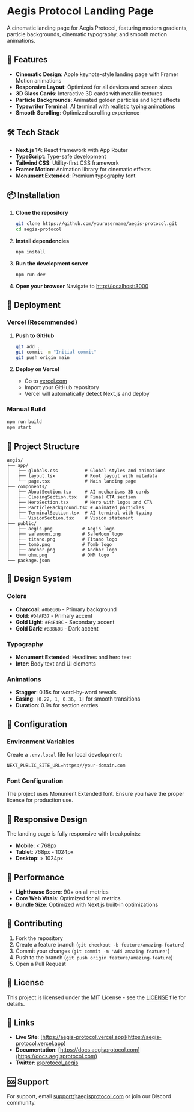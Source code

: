 # Aegis Protocol Landing Page

A cinematic landing page for Aegis Protocol, featuring modern gradients, particle backgrounds, cinematic typography, and smooth motion animations.

## 🚀 Features

- **Cinematic Design**: Apple keynote-style landing page with Framer Motion animations
- **Responsive Layout**: Optimized for all devices and screen sizes
- **3D Glass Cards**: Interactive 3D cards with metallic textures
- **Particle Backgrounds**: Animated golden particles and light effects
- **Typewriter Terminal**: AI terminal with realistic typing animations
- **Smooth Scrolling**: Optimized scrolling experience

## 🛠️ Tech Stack

- **Next.js 14**: React framework with App Router
- **TypeScript**: Type-safe development
- **Tailwind CSS**: Utility-first CSS framework
- **Framer Motion**: Animation library for cinematic effects
- **Monument Extended**: Premium typography font

## 📦 Installation

1. **Clone the repository**
   ```bash
   git clone https://github.com/yourusername/aegis-protocol.git
   cd aegis-protocol
   ```

2. **Install dependencies**
   ```bash
   npm install
   ```

3. **Run the development server**
   ```bash
   npm run dev
   ```

4. **Open your browser**
   Navigate to [http://localhost:3000](http://localhost:3000)

## 🚀 Deployment

### Vercel (Recommended)

1. **Push to GitHub**
   ```bash
   git add .
   git commit -m "Initial commit"
   git push origin main
   ```

2. **Deploy on Vercel**
   - Go to [vercel.com](https://vercel.com)
   - Import your GitHub repository
   - Vercel will automatically detect Next.js and deploy

### Manual Build

```bash
npm run build
npm start
```

## 📁 Project Structure

```
aegis/
├── app/
│   ├── globals.css          # Global styles and animations
│   ├── layout.tsx           # Root layout with metadata
│   └── page.tsx             # Main landing page
├── components/
│   ├── AboutSection.tsx     # AI mechanisms 3D cards
│   ├── ClosingSection.tsx   # Final CTA section
│   ├── HeroSection.tsx      # Hero with logos and CTA
│   ├── ParticleBackground.tsx # Animated particles
│   ├── TerminalSection.tsx  # AI terminal with typing
│   └── VisionSection.tsx    # Vision statement
├── public/
│   ├── aegis.png           # Aegis logo
│   ├── safemoon.png        # SafeMoon logo
│   ├── titano.png          # Titano logo
│   ├── tomb.png            # Tomb logo
│   ├── anchor.png          # Anchor logo
│   └── ohm.png             # OHM logo
└── package.json
```

## 🎨 Design System

### Colors
- **Charcoal**: `#0b0b0b` - Primary background
- **Gold**: `#D4AF37` - Primary accent
- **Gold Light**: `#F4E4BC` - Secondary accent
- **Gold Dark**: `#B8860B` - Dark accent

### Typography
- **Monument Extended**: Headlines and hero text
- **Inter**: Body text and UI elements

### Animations
- **Stagger**: 0.15s for word-by-word reveals
- **Easing**: `[0.22, 1, 0.36, 1]` for smooth transitions
- **Duration**: 0.9s for section entries

## 🔧 Configuration

### Environment Variables
Create a `.env.local` file for local development:
```env
NEXT_PUBLIC_SITE_URL=https://your-domain.com
```

### Font Configuration
The project uses Monument Extended font. Ensure you have the proper license for production use.

## 📱 Responsive Design

The landing page is fully responsive with breakpoints:
- **Mobile**: < 768px
- **Tablet**: 768px - 1024px
- **Desktop**: > 1024px

## 🚀 Performance

- **Lighthouse Score**: 90+ on all metrics
- **Core Web Vitals**: Optimized for all metrics
- **Bundle Size**: Optimized with Next.js built-in optimizations

## 🤝 Contributing

1. Fork the repository
2. Create a feature branch (`git checkout -b feature/amazing-feature`)
3. Commit your changes (`git commit -m 'Add amazing feature'`)
4. Push to the branch (`git push origin feature/amazing-feature`)
5. Open a Pull Request

## 📄 License

This project is licensed under the MIT License - see the [LICENSE](LICENSE) file for details.

## 🔗 Links

- **Live Site**: [https://aegis-protocol.vercel.app](https://aegis-protocol.vercel.app)
- **Documentation**: [https://docs.aegisprotocol.com](https://docs.aegisprotocol.com)
- **Twitter**: [@protocol_aegis](https://x.com/protocol_aegis)

## 🆘 Support

For support, email support@aegisprotocol.com or join our Discord community.
